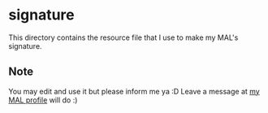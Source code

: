 # signature
This directory contains the resource file that I use to make my MAL's signature. 

## Note
You may edit and use it but please inform me ya :D Leave a message at [my MAL profile](https://myanimelist.net/profile/leewp14) will do :) 

